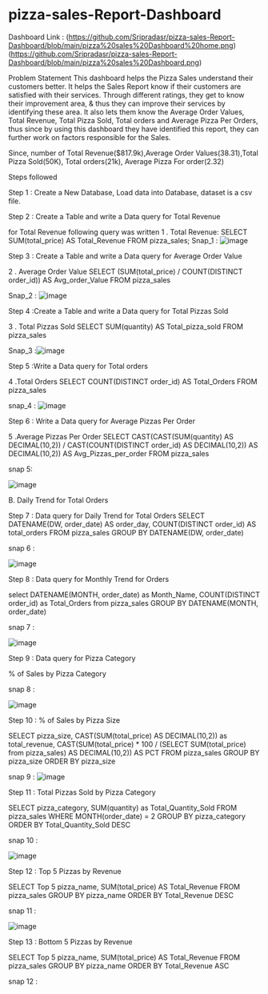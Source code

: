 # pizza-sales-Report-Dashboard
Dashboard Link :
(https://github.com/Sripradasr/pizza-sales-Report-Dashboard/blob/main/pizza%20sales%20Dashboard%20home.png)
(https://github.com/Sripradasr/pizza-sales-Report-Dashboard/blob/main/pizza%20sales%20Dashboard.png)
 
 Problem Statement
 This dashboard helps the Pizza Sales understand their customers better. It helps the Sales Report know if their customers are satisfied with their services. Through different ratings, they get to know their improvement area, & thus they can improve their services by identifying these area. It also lets them know the Average Order Values, Total Revenue, Total Pizza Sold, Total orders and Average Pizza Per Orders, thus since by using this dashboard they have identified this report, they can further work on factors responsible for the Sales.
 
Since, number of Total Revenue($817.9k),Average Order Values(38.31),Total Pizza Sold(50K), Total orders(21k), Average Pizza For order(2.32)

Steps followed

Step 1 : Create a New Database, Load data into Database, dataset is a csv file.

Step 2 : Create a Table and write a Data query for Total Revenue

for Total Revenue following query was written
1 . Total Revenue: SELECT SUM(total_price) AS Total_Revenue FROM pizza_sales;
Snap_1 :
![image](https://github.com/user-attachments/assets/2fabcdf1-a8fe-4f06-8e0c-5dc464f08887)

Step 3 : Create a Table and write a Data query for Average Order Value

2 . Average Order Value SELECT (SUM(total_price) / COUNT(DISTINCT order_id)) AS Avg_order_Value FROM pizza_sales

Snap_2 :
![image](https://github.com/user-attachments/assets/cc374ff8-df89-45af-bb61-d5a3107641c4)


Step 4 :Create a Table and write a Data query for Total Pizzas Sold

3 . Total Pizzas Sold SELECT SUM(quantity) AS Total_pizza_sold FROM pizza_sales

Snap_3 :![image](https://github.com/user-attachments/assets/76e7f1fd-536e-4dc6-b135-b57c04d40c73)

Step 5 :Write a Data query for Total orders

4 .Total Orders SELECT COUNT(DISTINCT order_id) AS Total_Orders FROM pizza_sales

snap_4 :
![image](https://github.com/user-attachments/assets/18900d62-ee8f-4fc2-9b59-805ec36d0318)

Step 6 : Write a Data query for Average Pizzas Per Order

5 .Average Pizzas Per Order SELECT CAST(CAST(SUM(quantity) AS DECIMAL(10,2)) / CAST(COUNT(DISTINCT order_id) AS DECIMAL(10,2)) AS DECIMAL(10,2)) AS Avg_Pizzas_per_order FROM pizza_sales

snap 5:

![image](https://github.com/user-attachments/assets/52b3a543-367c-44b9-a496-adf99e5098e9)


B. Daily Trend for Total Orders

Step 7 : Data query for Daily Trend for Total Orders
SELECT DATENAME(DW, order_date) AS order_day, COUNT(DISTINCT order_id) AS total_orders FROM pizza_sales GROUP BY DATENAME(DW, order_date)

snap 6 :

![image](https://github.com/user-attachments/assets/8e1b6b13-7044-4634-b1ce-ec7e35dec0c7)


Step 8 : Data query for Monthly Trend for Orders

select DATENAME(MONTH, order_date) as Month_Name, COUNT(DISTINCT order_id) as Total_Orders from pizza_sales GROUP BY DATENAME(MONTH, order_date)

snap 7 : 


![image](https://github.com/user-attachments/assets/cbf02908-50c2-40cf-b4ca-8dea9ff2ba37)


Step 9 : Data query for Pizza Category

% of Sales by Pizza Category

snap 8 :

![image](https://github.com/user-attachments/assets/1bd0b5ea-2bc6-40aa-a574-6cea865eadb2)

Step 10 : % of Sales by Pizza Size


SELECT pizza_size, CAST(SUM(total_price) AS DECIMAL(10,2)) as total_revenue, CAST(SUM(total_price) * 100 / (SELECT SUM(total_price) from pizza_sales) AS DECIMAL(10,2)) AS PCT FROM pizza_sales GROUP BY pizza_size ORDER BY pizza_size

snap 9 :
![image](https://github.com/user-attachments/assets/36233d14-227b-427d-baf1-7f3730f24b75)

Step 11 : Total Pizzas Sold by Pizza Category

SELECT pizza_category, SUM(quantity) as Total_Quantity_Sold FROM pizza_sales WHERE MONTH(order_date) = 2 GROUP BY pizza_category ORDER BY Total_Quantity_Sold DESC

snap 10 :

![image](https://github.com/user-attachments/assets/2a3e17d6-73e2-4b80-a38a-d22232d894ee)

Step 12 : Top 5 Pizzas by Revenue

SELECT Top 5 pizza_name, SUM(total_price) AS Total_Revenue FROM pizza_sales GROUP BY pizza_name ORDER BY Total_Revenue DESC

snap 11 :

![image](https://github.com/user-attachments/assets/06d8e44f-85b0-47c4-9e5f-a5b247ba3ae6)

Step 13 : Bottom 5 Pizzas by Revenue

SELECT Top 5 pizza_name, SUM(total_price) AS Total_Revenue FROM pizza_sales GROUP BY pizza_name ORDER BY Total_Revenue ASC

snap 12 :


















